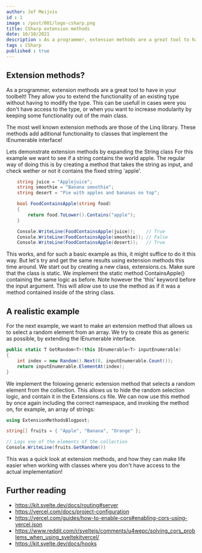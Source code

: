 ```yaml
---
author: Jef Meijvis
id : 1
image : /post/001/logo-csharp.png
title: CSharp extension methods
date: 16/10/2021
description : As a programmer, extension methods are a great tool to have in your toolbelt! They allow you to extend the functionality of an existing type without having to modify the type.
tags : CSharp
published : true
---
```


## Extension methods?

As a programmer, extension methods are a great tool to have in your toolbelt! They allow you to extend the functionality of an existing type without having to modify the type. This can be usefull in cases were you don't have access to the type, or when you want to increase modularity by keeping some functionality out of the main class.

The most well known extension methods are those of the Linq library. These methods add aditional functionality to classes that implement the IEnumerable interface!

Lets demonstrate extension methods by expanding the String class For this example we want to see if a string contains the world apple. The regular way of doing this is by creating a method that takes the string as input, and check wether or not it contains the fixed string 'apple'.

```csharp
    string juice = "Applejuice";
    string smoothie = "Banana smoothie";
    string desert = "Pie with apples and bananas on top";

    bool FoodContainsApple(string food)
    {
        return food.ToLower().Contains("apple");
    }

    Console.WriteLine(FoodContainsApple(juice));    // True
    Console.WriteLine(FoodContainsApple(smoothie)); // False
    Console.WriteLine(FoodContainsApple(desert));   // True
```

This works, and for such a basic example as this, it might suffice to do it this way. But let's try and get the same results using extension methods this time around. We start out by creating a new class, extensions.cs. Make sure that the class is static. We implement the static method ContainsApple() containing the same logic as before. Note however the 'this' keyword before the input argument. This will allow use to use the method as if it was a method contained inside of the string class.

## A realistic example
For the next example, we want to make an extension method that allows us to select a random element from an array. We try to create this as generic as possible, by extending the IEnumerable interface.

```csharp
public static T GetRandom<T>(this IEnumerable<T> inputEnumerable)
{
    int index = new Random().Next(0, inputEnumerable.Count());
    return inputEnumerable.ElementAt(index);
}
```

We implement the folowing generic extension method that selects a random element from the collection. This allows us to hide the random selection logic, and contain it in the Extensions.cs file. We can now use this method by once again including the correct namespace, and invoking the method on, for example, an array of strings:
```csharp
using ExtensionMethodsBlogpost;

string[] fruits = { "Apple", "Banana", "Orange" };

// Logs one of the elements of the collection
Console.WriteLine(fruits.GetRandom())
```
This was a quick look at extension methods, and how they can make life easier when working with classes where you don't have access to the actual implementation!
 
## Further reading
- https://kit.svelte.dev/docs/routing#server
- https://vercel.com/docs/project-configuration
- https://vercel.com/guides/how-to-enable-cors#enabling-cors-using-vercel.json
- https://www.reddit.com/r/sveltejs/comments/u4wepc/solving_cors_problems_when_using_sveltekitvercel/
- https://kit.svelte.dev/docs/hooks
